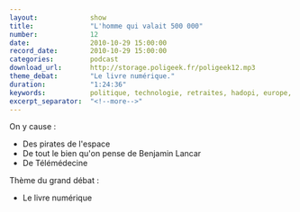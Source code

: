 ```yaml
---
layout:             show
title:              "L'homme qui valait 500 000"
number:             12
date:               2010-10-29 15:00:00
record_date:        2010-10-29 15:00:00
categories:         podcast
download_url:       http://storage.poligeek.fr/poligeek12.mp3
theme_debat:        "Le livre numérique."
duration:           "1:24:36"
keywords:           politique, technologie, retraites, hadopi, europe, sarkozy, ebook, epub, livre
excerpt_separator:  "<!--more-->"
---
```



On y cause :

- Des pirates de l'espace
- De tout le bien qu'on pense de Benjamin Lancar
- De Télémédecine

Thème du grand débat :

- Le livre numérique
